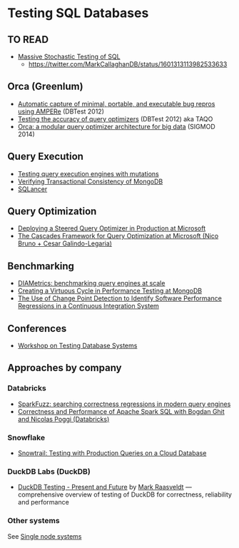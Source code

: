# Testing SQL Databases

## TO READ 
* [Massive Stochastic Testing of SQL](https://www.vldb.org/conf/1998/p618.pdf)
  * https://twitter.com/MarkCallaghanDB/status/1601313113982533633


## Orca (Greenlum)
* [Automatic capture of minimal, portable, and executable bug repros using AMPERe](https://dl.acm.org/doi/10.1145/2304510.2304513) (DBTest 2012)
* [Testing the accuracy of query optimizers](https://dl.acm.org/doi/10.1145/2304510.2304525) (DBTest 2012) aka TAQO
* [Orca: a modular query optimizer architecture for big data](https://dl.acm.org/doi/10.1145/2588555.2595637) (SIGMOD 2014)


## Query Execution
* [Testing query execution engines with mutations](https://dl.acm.org/doi/pdf/10.1145/3395032.3395322) 
* [Verifying Transactional Consistency of MongoDB](https://arxiv.org/abs/2111.14946)
* [SQLancer](https://github.com/sqlancer/sqlancer)


## Query Optimization
* [Deploying a Steered Query Optimizer in Production at Microsoft](https://dl.acm.org/doi/abs/10.1145/3514221.3526052)
* [The Cascades Framework for Query Optimization at Microsoft (Nico Bruno + Cesar Galindo-Legaria)](https://youtu.be/pQe1LQJiXN0)


## Benchmarking
* [DIAMetrics: benchmarking query engines at scale](https://dl.acm.org/doi/abs/10.14778/3415478.3415551)
* [Creating a Virtuous Cycle in Performance Testing at MongoDB](https://dl.acm.org/doi/10.1145/3427921.3450234)
* [The Use of Change Point Detection to Identify Software Performance Regressions in a Continuous Integration System](https://dl.acm.org/doi/abs/10.1145/3358960.3375791)


## Conferences
* [Workshop on Testing Database Systems](https://dbtest-workshop.github.io/)


## Approaches by company

### Databricks 
* [SparkFuzz: searching correctness regressions in modern query engines](https://dl.acm.org/doi/abs/10.1145/3395032.3395327)
* [Correctness and Performance of Apache Spark SQL with Bogdan Ghit and Nicolas Poggi (Databricks)](https://youtu.be/fddBOZxdUKI)


### Snowflake
* [Snowtrail: Testing with Production Queries on a Cloud Database](https://dl.acm.org/doi/10.1145/3209950.3209958)


### DuckDB Labs (DuckDB)
* [DuckDB Testing - Present and Future](https://youtu.be/BgC79Zt2fPs) by [Mark Raasveldt](https://twitter.com/mraasveldt) — comprehensive overview of testing of DuckDB for correctness, reliability and performance


### Other systems
See [Single node systems](https://asatarin.github.io/testing-distributed-systems/#single-node-systems)

